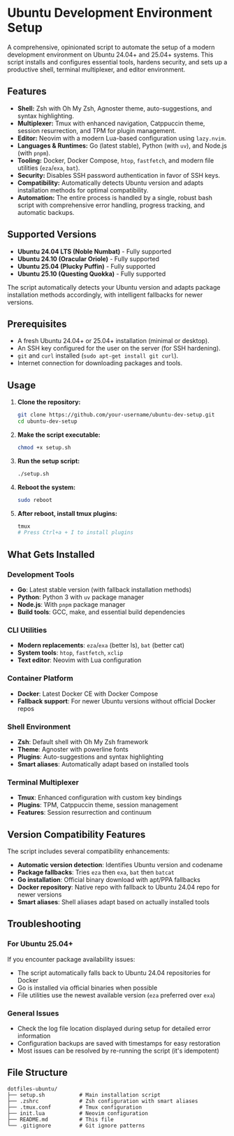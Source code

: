 # Ubuntu Development Environment Setup

A comprehensive, opinionated script to automate the setup of a modern development environment on Ubuntu 24.04+ and 25.04+ systems. This script installs and configures essential tools, hardens security, and sets up a productive shell, terminal multiplexer, and editor environment.

## Features

-   **Shell:** Zsh with Oh My Zsh, Agnoster theme, auto-suggestions, and syntax highlighting.
-   **Multiplexer:** Tmux with enhanced navigation, Catppuccin theme, session resurrection, and TPM for plugin management.
-   **Editor:** Neovim with a modern Lua-based configuration using `lazy.nvim`.
-   **Languages & Runtimes:** Go (latest stable), Python (with `uv`), and Node.js (with `pnpm`).
-   **Tooling:** Docker, Docker Compose, `htop`, `fastfetch`, and modern file utilities (`eza`/`exa`, `bat`).
-   **Security:** Disables SSH password authentication in favor of SSH keys.
-   **Compatibility:** Automatically detects Ubuntu version and adapts installation methods for optimal compatibility.
-   **Automation:** The entire process is handled by a single, robust bash script with comprehensive error handling, progress tracking, and automatic backups.

## Supported Versions

-   **Ubuntu 24.04 LTS (Noble Numbat)** - Fully supported
-   **Ubuntu 24.10 (Oracular Oriole)** - Fully supported
-   **Ubuntu 25.04 (Plucky Puffin)** - Fully supported
-   **Ubuntu 25.10 (Questing Quokka)** - Fully supported

The script automatically detects your Ubuntu version and adapts package installation methods accordingly, with intelligent fallbacks for newer versions.

## Prerequisites

-   A fresh Ubuntu 24.04+ or 25.04+ installation (minimal or desktop).
-   An SSH key configured for the user on the server (for SSH hardening).
-   `git` and `curl` installed (`sudo apt-get install git curl`).
-   Internet connection for downloading packages and tools.

## Usage

1.  **Clone the repository:**

    ```bash
    git clone https://github.com/your-username/ubuntu-dev-setup.git
    cd ubuntu-dev-setup
    ```

2.  **Make the script executable:**

    ```bash
    chmod +x setup.sh
    ```

3.  **Run the setup script:**

    ```bash
    ./setup.sh
    ```

4.  **Reboot the system:**

    ```bash
    sudo reboot
    ```

5.  **After reboot, install tmux plugins:**
    ```bash
    tmux
    # Press Ctrl+a + I to install plugins
    ```

## What Gets Installed

### Development Tools

-   **Go**: Latest stable version (with fallback installation methods)
-   **Python**: Python 3 with `uv` package manager
-   **Node.js**: With `pnpm` package manager
-   **Build tools**: GCC, make, and essential build dependencies

### CLI Utilities

-   **Modern replacements**: `eza`/`exa` (better ls), `bat` (better cat)
-   **System tools**: `htop`, `fastfetch`, `xclip`
-   **Text editor**: Neovim with Lua configuration

### Container Platform

-   **Docker**: Latest Docker CE with Docker Compose
-   **Fallback support**: For newer Ubuntu versions without official Docker repos

### Shell Environment

-   **Zsh**: Default shell with Oh My Zsh framework
-   **Theme**: Agnoster with powerline fonts
-   **Plugins**: Auto-suggestions and syntax highlighting
-   **Smart aliases**: Automatically adapt based on installed tools

### Terminal Multiplexer

-   **Tmux**: Enhanced configuration with custom key bindings
-   **Plugins**: TPM, Catppuccin theme, session management
-   **Features**: Session resurrection and continuum

## Version Compatibility Features

The script includes several compatibility enhancements:

-   **Automatic version detection**: Identifies Ubuntu version and codename
-   **Package fallbacks**: Tries `eza` then `exa`, `bat` then `batcat`
-   **Go installation**: Official binary download with apt/PPA fallbacks
-   **Docker repository**: Native repo with fallback to Ubuntu 24.04 repo for newer versions
-   **Smart aliases**: Shell aliases adapt based on actually installed tools

## Troubleshooting

### For Ubuntu 25.04+

If you encounter package availability issues:

-   The script automatically falls back to Ubuntu 24.04 repositories for Docker
-   Go is installed via official binaries when possible
-   File utilities use the newest available version (`eza` preferred over `exa`)

### General Issues

-   Check the log file location displayed during setup for detailed error information
-   Configuration backups are saved with timestamps for easy restoration
-   Most issues can be resolved by re-running the script (it's idempotent)

## File Structure

```
dotfiles-ubuntu/
├── setup.sh           # Main installation script
├── .zshrc             # Zsh configuration with smart aliases
├── .tmux.conf         # Tmux configuration
├── init.lua           # Neovim configuration
├── README.md          # This file
└── .gitignore         # Git ignore patterns
```
